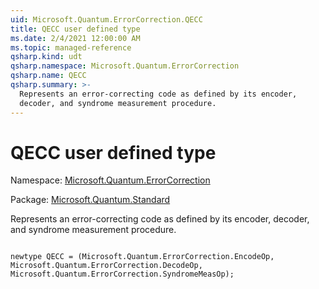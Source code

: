 ```yaml
---
uid: Microsoft.Quantum.ErrorCorrection.QECC
title: QECC user defined type
ms.date: 2/4/2021 12:00:00 AM
ms.topic: managed-reference
qsharp.kind: udt
qsharp.namespace: Microsoft.Quantum.ErrorCorrection
qsharp.name: QECC
qsharp.summary: >-
  Represents an error-correcting code as defined by its encoder,
  decoder, and syndrome measurement procedure.
---
```


# QECC user defined type

Namespace: [Microsoft.Quantum.ErrorCorrection](xref:Microsoft.Quantum.ErrorCorrection)

Package: [Microsoft.Quantum.Standard](https://nuget.org/packages/Microsoft.Quantum.Standard)


Represents an error-correcting code as defined by its encoder,decoder, and syndrome measurement procedure.

```qsharp

newtype QECC = (Microsoft.Quantum.ErrorCorrection.EncodeOp, Microsoft.Quantum.ErrorCorrection.DecodeOp, Microsoft.Quantum.ErrorCorrection.SyndromeMeasOp);
```

